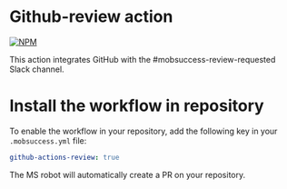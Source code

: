 # Github-review action

[![NPM](https://github.com/mobsuccess-devops/github-actions-review/actions/workflows/npm.yml/badge.svg)](https://github.com/mobsuccess-devops/github-actions-review/actions/workflows/npm.yml)

This action integrates GitHub with the #mobsuccess-review-requested Slack channel.

# Install the workflow in repository

To enable the workflow in your repository, add the following key in your `.mobsuccess.yml` file:

```yml
github-actions-review: true
```

The MS robot will automatically create a PR on your repository.
